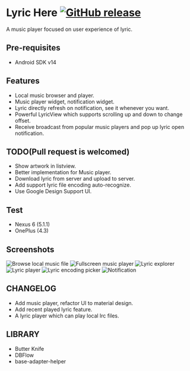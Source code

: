 Lyric Here [![GitHub release](https://img.shields.io/badge/sample%20apk-2.0.0alpha.2-brightgreen.svg?style=flat)](https://github.com/markzhai/LyricHere/releases/download/v2.0-alpha.2/app-debug.apk)
==========
A music player focused on user experience of lyric.

Pre-requisites
--------------

- Android SDK v14

Features
-----------

- Local music browser and player.
- Music player widget, notification widget.
- Lyric directly refresh on notification, see it whenever you want.
- Powerful LyricView which supports scrolling up and down to change offset.
- Receive broadcast from popular music players and pop up lyric open notification.

TODO(Pull request is welcomed)
------------------------------

- Show artwork in listview.
- Better implementation for Music player.
- Download lyric from server and upload to server.
- Add support lyric file encoding auto-recognize.
- Use Google Design Support UI.

Test
----
- Nexus 6 (5.1.1)
- OnePlus (4.3)

Screenshots
-----------

![Browse local music file](art/Screenshot_2015-03-20-17-07-26.jpg "Browse local music file")
![Fullscreen music player](art/Screenshot_2015-03-20-17-07-30.jpg "Fullscreen music player")
![Lyric explorer](art/Screenshot_2015-03-20-17-09-38.jpg "Lyric explorer")
![Lyric player](art/Screenshot_2015-03-20-17-11-09.jpg "Lyric player")
![Lyric encoding picker](art/Screenshot_2015-03-20-17-11-28.jpg "Lyric encoding picker")
![Notification](art/Screenshot_2015-09-09-23-12-51.jpg "Notification")

CHANGELOG
-------

- Add music player, refactor UI to material design.
- Add recent played lyric feature.
- A lyric player which can play local lrc files.

LIBRARY
-------

- Butter Knife
- DBFlow
- base-adapter-helper